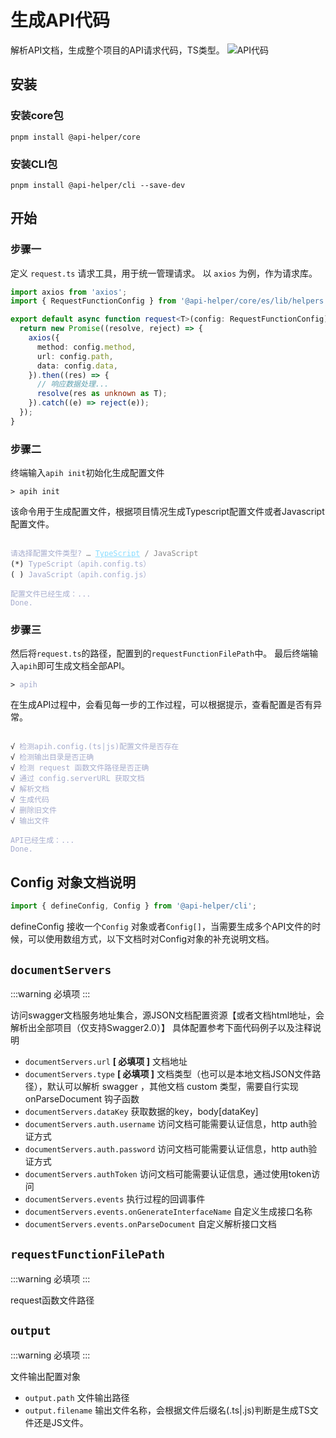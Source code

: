 # 生成API代码
解析API文档，生成整个项目的API请求代码，TS类型。
![API代码](/images/api-code.png)

## 安装
### 安装core包
```shell
pnpm install @api-helper/core
```
### 安装CLI包
```shell
pnpm install @api-helper/cli --save-dev
```

## 开始
### 步骤一
定义 `request.ts` 请求工具，用于统一管理请求。
以 `axios` 为例，作为请求库。
```typescript
import axios from 'axios';
import { RequestFunctionConfig } from '@api-helper/core/es/lib/helpers';

export default async function request<T>(config: RequestFunctionConfig): Promise<T> {
  return new Promise((resolve, reject) => {
    axios({
      method: config.method,
      url: config.path,
      data: config.data,
    }).then((res) => {
      // 响应数据处理...
      resolve(res as unknown as T);
    }).catch((e) => reject(e));
  });
}
```

### 步骤二
终端输入`apih init`初始化生成配置文件
<div class="language-sh"><pre><code><span class="line"><span style="color:var(--vt-c-green);">&gt;</span> <span style="color:#A6ACCD;"></span>apih init</span></code></pre></div>

该命令用于生成配置文件，根据项目情况生成Typescript配置文件或者Javascript配置文件。

<div class="language-sh">
<pre><code>
<span style="color:#A6ACCD;">请选择配置文件类型? <span style="color:#888;">… <span style="color:#89DDFF;text-decoration:underline">TypeScript</span> / JavaScript</span></span>
<span style="color:var(--vt-c-blue);">(*)</span> <span style="color:#A6ACCD;">TypeScript（apih.config.ts）</span>
<span style="color:var(--vt-c-blue);">( )</span> <span style="color:#A6ACCD;">JavaScript（apih.config.js）</span>
<span></span>
<span style="color:#A6ACCD;">配置文件已经生成：...</span>
<span style="color:#A6ACCD;">Done.</span>
</code></pre>
</div>

### 步骤三
然后将`request.ts`的路径，配置到的`requestFunctionFilePath`中。
最后终端输入`apih`即可生成文档全部API。
<div class="language-sh"><pre><code><span class="line"><span style="color:var(--vt-c-green);">&gt;</span> <span style="color:#A6ACCD;">apih</span></span></code></pre></div>

在生成API过程中，会看见每一步的工作过程，可以根据提示，查看配置是否有异常。

<div class="language-sh"><pre><code>
<span class="line"><span style="color:var(--vt-c-green);">√ </span><span style="color:#A6ACCD;">检测apih.config.(ts|js)配置文件是否存在</span></span>
<span class="line"><span style="color:var(--vt-c-green);">√ </span><span style="color:#A6ACCD;">检测输出目录是否正确</span></span>
<span class="line"><span style="color:var(--vt-c-green);">√ </span><span style="color:#A6ACCD;">检测 request 函数文件路径是否正确</span></span>
<span class="line"><span style="color:var(--vt-c-green);">√ </span><span style="color:#A6ACCD;">通过 config.serverURL 获取文档</span></span>
<span class="line"><span style="color:var(--vt-c-green);">√ </span><span style="color:#A6ACCD;">解析文档</span></span>
<span class="line"><span style="color:var(--vt-c-green);">√ </span><span style="color:#A6ACCD;">生成代码</span></span>
<span class="line"><span style="color:var(--vt-c-green);">√ </span><span style="color:#A6ACCD;">删除旧文件</span></span>
<span class="line"><span style="color:var(--vt-c-green);">√ </span><span style="color:#A6ACCD;">输出文件</span></span>
<span class="line"></span>
<span style="color:#A6ACCD;">API已经生成：...</span>
<span style="color:#A6ACCD;">Done.</span>
</code></pre></div>


## Config 对象文档说明
```typescript
import { defineConfig, Config } from '@api-helper/cli';
```
defineConfig 接收一个`Config` 对象或者`Config[]`，当需要生成多个API文件的时候，可以使用数组方式，以下文档时对Config对象的补充说明文档。

## `documentServers`
:::warning 必填项
:::

访问swagger文档服务地址集合，源JSON文档配置资源【或者文档html地址，会解析出全部项目（仅支持Swagger2.0）】
具体配置参考下面代码例子以及注释说明
* `documentServers.url`  <strong style="color:var(--vt-c-yellow-dark);">[ 必填项 ]</strong> 文档地址
* `documentServers.type`  <strong style="color:var(--vt-c-yellow-dark);">[ 必填项 ]</strong> 文档类型（也可以是本地文档JSON文件路径），默认可以解析 swagger ，其他文档 custom 类型，需要自行实现 onParseDocument 钩子函数
* `documentServers.dataKey`  获取数据的key，body[dataKey]
* `documentServers.auth.username`  访问文档可能需要认证信息，http auth验证方式
* `documentServers.auth.password`  访问文档可能需要认证信息，http auth验证方式
* `documentServers.authToken`  访问文档可能需要认证信息，通过使用token访问
* `documentServers.events`  执行过程的回调事件
* `documentServers.events.onGenerateInterfaceName`  自定义生成接口名称
* `documentServers.events.onParseDocument`  自定义解析接口文档

## `requestFunctionFilePath`
:::warning 必填项
:::

request函数文件路径

## `output`
:::warning 必填项
:::

文件输出配置对象

* `output.path` 文件输出路径
* `output.filename` 输出文件名称，会根据文件后缀名(.ts|.js)判断是生成TS文件还是JS文件。
